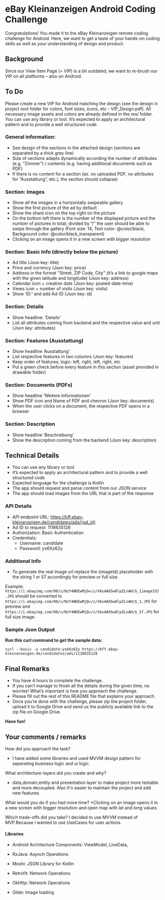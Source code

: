# eBay Kleinanzeigen Android Coding Challenge

Congratulations! You made it to the eBay Kleinanzeigen remote coding challenge for Android. Here, we want to get a taste of your hands-on coding skills as well as your understanding of design and product.

## Background
Since our View Item Page (= VIP) is a bit outdated, we want to re-brush our VIP on all platforms – also on Android.


## To Do
Please create a new VIP for Android matching the design (see the design in project root folder for colors, font sizes, icons, etc - VIP_Design.pdf).
All necessary image assets and colors are already defined in the res/ folder.
You can use any library or tool. It’s expected to apply an architectural pattern and to provide a well structured code.

### General information:
* See design of the sections in the attached design (sections are separated by a thick grey line)
* Size of sections adapts dynamically according the number of attributes (e.g. “Zimmer”) / contents (e.g. having additional documents such as PDF)
* If there is no content for a section (ex. no uploaded PDF, no attributes for “Ausstattung”, etc.), the section should collapse)

### Section: Images
* Show all the images in a horizontally swipeable gallery
* Show the first picture of the ad by default
* Show the share icon on the top right on the picture
* On the bottom left there is the number of the displayed picture and the number of pictures in total; divided by “/”
the user should be able to swipe through the gallery (Font size: 14, Text color: @color/black, Background color: @color/black_transparent)
* Clicking on an image opens it in a new screen with bigger resolution

### Section: Basic Info (directly below the picture) 
* Ad title (Json key: title)
* Price and currency (Json key: price)
* Address in the format "Street, ZIP Code, City" (it’s a link to google maps with the given latitude and longitude) (Json key: address)
* Calendar icon + creation date (Json key: posted-date-time)
* Views icon + number of visits (Json key: visits)
* Show ‘ID:’ and add Ad-ID (Json key: id)

### Section: Details  
* Show headline: ‘Details’
* List all attributes coming from backend and the respective value and unit (Json key: attributes)

### Section: Features (Ausstattung) 
* Show headline ‘Ausstattung’
* List respective features in two columns (Json key: features)
* Keep order of features; logic: left, right, left, right, etc
* Put a green check before every feature in this section (asset provided in drawable folder)

### Section: Documents (PDFs)
* Show headline ‘Weitere Informationen’
* Show PDF icon and Name of PDF and chevron (Json key: documents)
* When the user clicks on a document, the respective PDF opens in a browser

### Section: Description
* Show headline ‘Beschreibung’
* Show the description coming from the backend (Json key: description)

## Technical Details
* You can use any library or tool
* It’s expected to apply an architectural pattern and to provide a well structured code
* Expected language for the challenge is Kotlin
* The app should request and parse content from our JSON service
* The app should load images from the URL that is part of the response

### API Details
* API endpoint URL: https://bff.ebay-kleinanzeigen.de/candidates/ads/{ad_id}
* Ad ID to request: 1118635128
* Authorization: Basic Authentication
* Credentials:
  * Username: candidate
  * Password: yx6Xz62y

### Additional Info
* To generate the real image url replace the {imageId} placeholder with the string 1 or 57 accordingly for preview or full size.

Example:
`https://i.ebayimg.com/00/s/NzY4WDEwMjQ=/z/VAsAAOSw8lpZLnAH/$_{imageId}.JPG`
should be converted to
`https://i.ebayimg.com/00/s/NzY4WDEwMjQ=/z/VAsAAOSw8lpZLnAH/$_1.JPG` for preview
and
`https://i.ebayimg.com/00/s/NzY4WDEwMjQ=/z/VAsAAOSw8lpZLnAH/$_57.JPG` for full size image.

### Sample Json Output

**Run this curl command to get the sample data:**

```
curl --basic -u candidate:yx6Xz62y https://bff.ebay-kleinanzeigen.de/candidates/ads/1118635128
```

## Final Remarks

* You have 4 hours to complete the challenge.
* If you can’t manage to finish all the details during the given time, no worries! What’s important is how you approach the challenge.
* Please fill out the rest of this README file that explains your approach.
* Once you’re done with the challenge, please zip the project folder, upload it to Google Drive and send us the publicly available link to the zip file on Google Drive.

**Have fun!**


## Your comments / remarks

How did you approach the task? 
* I have added some libraries and used MVVM design pattern for seperating business logic and ui logic.

What architecture-layers did you create and why? 
* data,domain,entity and presentation layer to make project more testable and more decoupled.
Also It's easier to maintain the project and add new features. 

What would you do if you had more time? 
*Clicking on an image opens it in a new screen with bigger resolution and open map with lat and long values

Which trade-offs did you take?
I decided to use MVVM instead of MVP.Because I wanted to use UseCases for user actions.


#### Libraries
* Android Architecture Components: 
    ViewModel, 
    LiveData, 

* RxJava: Asynch Operations
* Moshi:  JSON Library for Kotlin
* Retrofit: Network Operations
* OkHttp: Network Operations
* Glide: Image loading
